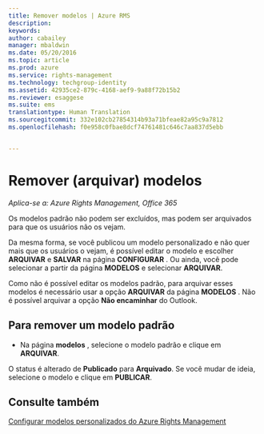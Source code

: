 ```yaml
---
title: Remover modelos | Azure RMS
description: 
keywords: 
author: cabailey
manager: mbaldwin
ms.date: 05/20/2016
ms.topic: article
ms.prod: azure
ms.service: rights-management
ms.technology: techgroup-identity
ms.assetid: 42935ce2-879c-4168-aef9-9a88f72b15b2
ms.reviewer: esaggese
ms.suite: ems
translationtype: Human Translation
ms.sourcegitcommit: 332e102cb27854314b93a71bfeae82a95c9a7812
ms.openlocfilehash: f0e958c0fbae8dcf74761481c646c7aa837d5ebb


---
```



# Remover (arquivar) modelos

*Aplica-se a: Azure Rights Management, Office 365*

Os modelos padrão não podem ser excluídos, mas podem ser arquivados para que os usuários não os vejam.

Da mesma forma, se você publicou um modelo personalizado e não quer mais que os usuários o vejam, é possível editar o modelo e escolher **ARQUIVAR** e **SALVAR** na página **CONFIGURAR** . Ou ainda, você pode selecionar a partir da página **MODELOS** e selecionar **ARQUIVAR**.

Como não é possível editar os modelos padrão, para arquivar esses modelos é necessário usar a opção **ARQUIVAR** da página **MODELOS** . Não é possível arquivar a opção **Não encaminhar** do Outlook.

## Para remover um modelo padrão

-   Na página **modelos** , selecione o modelo padrão e clique em **ARQUIVAR**.

O status é alterado de **Publicado** para **Arquivado**. Se você mudar de ideia, selecione o modelo e clique em **PUBLICAR**.



## Consulte também
[Configurar modelos personalizados do Azure Rights Management](configure-custom-templates.md)


<!--HONumber=Jun16_HO4-->


